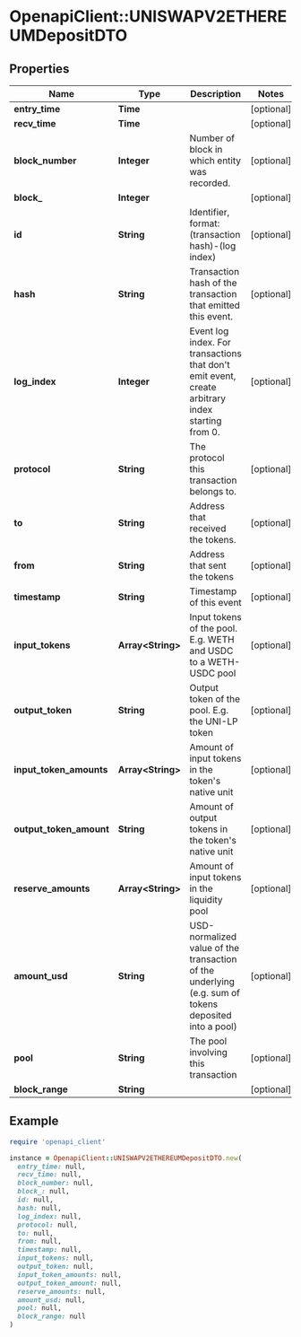 # OpenapiClient::UNISWAPV2ETHEREUMDepositDTO

## Properties

| Name | Type | Description | Notes |
| ---- | ---- | ----------- | ----- |
| **entry_time** | **Time** |  | [optional] |
| **recv_time** | **Time** |  | [optional] |
| **block_number** | **Integer** | Number of block in which entity was recorded. | [optional] |
| **block_** | **Integer** |  | [optional] |
| **id** | **String** | Identifier, format: (transaction hash)-(log index) | [optional] |
| **hash** | **String** | Transaction hash of the transaction that emitted this event. | [optional] |
| **log_index** | **Integer** | Event log index. For transactions that don&#39;t emit event, create arbitrary index starting from 0. | [optional] |
| **protocol** | **String** | The protocol this transaction belongs to. | [optional] |
| **to** | **String** | Address that received the tokens. | [optional] |
| **from** | **String** | Address that sent the tokens | [optional] |
| **timestamp** | **String** | Timestamp of this event | [optional] |
| **input_tokens** | **Array&lt;String&gt;** | Input tokens of the pool. E.g. WETH and USDC to a WETH-USDC pool | [optional] |
| **output_token** | **String** | Output token of the pool. E.g. the UNI-LP token | [optional] |
| **input_token_amounts** | **Array&lt;String&gt;** | Amount of input tokens in the token&#39;s native unit | [optional] |
| **output_token_amount** | **String** | Amount of output tokens in the token&#39;s native unit | [optional] |
| **reserve_amounts** | **Array&lt;String&gt;** | Amount of input tokens in the liquidity pool | [optional] |
| **amount_usd** | **String** | USD-normalized value of the transaction of the underlying (e.g. sum of tokens deposited into a pool) | [optional] |
| **pool** | **String** | The pool involving this transaction | [optional] |
| **block_range** | **String** |  | [optional] |

## Example

```ruby
require 'openapi_client'

instance = OpenapiClient::UNISWAPV2ETHEREUMDepositDTO.new(
  entry_time: null,
  recv_time: null,
  block_number: null,
  block_: null,
  id: null,
  hash: null,
  log_index: null,
  protocol: null,
  to: null,
  from: null,
  timestamp: null,
  input_tokens: null,
  output_token: null,
  input_token_amounts: null,
  output_token_amount: null,
  reserve_amounts: null,
  amount_usd: null,
  pool: null,
  block_range: null
)
```

